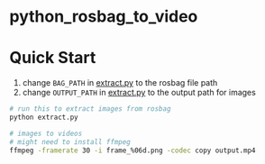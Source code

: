# python_rosbag_to_video

# Quick Start
1) change `BAG_PATH` in [extract.py](https://github.com/surfii3z/python_rosbag_to_video/blob/ef016e24073f25b9c12b6f0d4fca59eb34891b1b/extract.py#L12) to the rosbag file path
2) change `OUTPUT_PATH` in [extract.py](https://github.com/surfii3z/python_rosbag_to_video/blob/ef016e24073f25b9c12b6f0d4fca59eb34891b1b/extract.py#L13) to the output path for images

``` bash
# run this to extract images from rosbag
python extract.py

# images to videos
# might need to install ffmpeg
ffmpeg -framerate 30 -i frame_%06d.png -codec copy output.mp4
```

